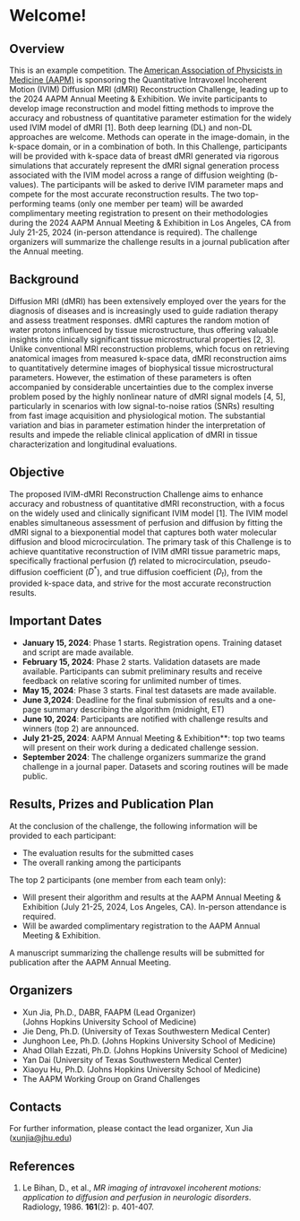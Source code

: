 # Welcome!

## Overview
This is an example competition.
The [American Association of Physicists in Medicine (AAPM)](https://www.aapm.org/) is sponsoring the Quantitative Intravoxel Incoherent Motion (IVIM) Diffusion MRI (dMRI) Reconstruction Challenge, leading up to the 2024 AAPM Annual Meeting & Exhibition. We invite participants to develop image reconstruction and model fitting methods to improve the accuracy and robustness of quantitative parameter estimation for the widely used IVIM model of dMRI [1]. Both deep learning (DL) and non-DL approaches are welcome. Methods can operate in the image-domain, in the k-space domain, or in a combination of both. In this Challenge, participants will be provided with k-space data of breast dMRI generated via rigorous simulations that accurately represent the dMRI signal generation process associated with the IVIM model across a range of diffusion weighting (b-values). The participants will be asked to derive IVIM parameter maps and compete for the most accurate reconstruction results. The two top-performing teams (only one member per team) will be awarded complimentary meeting registration to present on their methodologies during the 2024 AAPM Annual Meeting & Exhibition in Los Angeles, CA from July 21-25, 2024 (in-person attendance is required). The challenge organizers will summarize the challenge results in a journal publication after the Annual meeting.  

## Background
Diffusion MRI (dMRI) has been extensively employed over the years for the diagnosis of diseases and is increasingly used to guide radiation therapy and assess treatment responses. dMRI captures the random motion of water protons influenced by tissue microstructure, thus offering valuable insights into clinically significant tissue microstructural properties [2, 3]. Unlike conventional MRI reconstruction problems, which focus on retrieving anatomical images from measured k-space data, dMRI reconstruction aims to quantitatively determine images of biophysical tissue microstructural parameters. However, the estimation of these parameters is often accompanied by considerable uncertainties due to the complex inverse problem posed by the highly nonlinear nature of dMRI signal models [4, 5], particularly in scenarios with low signal-to-noise ratios (SNRs) resulting from fast image acquisition and physiological motion. The substantial variation and bias in parameter estimation hinder the interpretation of results and impede the reliable clinical application of dMRI in tissue characterization and longitudinal evaluations. 

## Objective
The proposed IVIM-dMRI Reconstruction Challenge aims to enhance accuracy and robustness of quantitative dMRI reconstruction, with a focus on the widely used and clinically significant IVIM model [1]. The IVIM model enables simultaneous assessment of perfusion and diffusion by fitting the dMRI signal to a biexponential model that captures both water molecular diffusion and blood microcirculation. The primary task of this Challenge is to achieve quantitative reconstruction of IVIM dMRI tissue parametric maps, specifically fractional perfusion ($f$) related to microcirculation, pseudo-diffusion coefficient ($D^*$), and true diffusion coefficient ($D_t$), from the provided k-space data, and strive for the most accurate reconstruction results.  

## Important Dates
* **January 15, 2024**: Phase 1 starts. Registration opens. Training dataset and script are made available.
* **February 15, 2024**: Phase 2 starts. Validation datasets are made available. Participants can submit preliminary results and receive feedback on relative scoring for unlimited number of times.
* **May 15, 2024**: Phase 3 starts. Final test datasets are made available. 
* **June 3,2024**: Deadline for the final submission of results and a one-page summary describing the algorithm (midnight, ET)
* **June 10, 2024**: Participants are notified with challenge results and winners (top 2) are announced.
* **July 21-25, 2024**: AAPM Annual Meeting & Exhibition**: top two teams will present on their work during a dedicated challenge session.
* **September 2024**: The challenge organizers summarize the grand challenge in a journal paper. Datasets and scoring routines will be made public.

## Results, Prizes and Publication Plan
At the conclusion of the challenge, the following information will be provided to each participant:
* The evaluation results for the submitted cases
* The overall ranking among the participants

The top 2 participants (one member from each team only):
* Will present their algorithm and results at the AAPM Annual Meeting & Exhibition (July 21-25, 2024, Los Angeles, CA). In-person attendance is required.
* Will be awarded complimentary registration to the AAPM Annual Meeting & Exhibition.

A manuscript summarizing the challenge results will be submitted for publication after the AAPM Annual Meeting.

## Organizers
* Xun Jia, Ph.D., DABR, FAAPM (Lead Organizer) (Johns Hopkins University School of Medicine)
* Jie Deng, Ph.D. (University of Texas Southwestern Medical Center)
* Junghoon Lee, Ph.D. (Johns Hopkins University School of Medicine)
* Ahad Ollah Ezzati, Ph.D. (Johns Hopkins University School of Medicine)
* Yan Dai (University of Texas Southwestern Medical Center)
* Xiaoyu Hu, Ph.D. (Johns Hopkins University School of Medicine)
* The AAPM Working Group on Grand Challenges

## Contacts
For further information, please contact the lead organizer, Xun Jia (xunjia@jhu.edu)

## References
1. Le Bihan, D., et al., *MR imaging of intravoxel incoherent motions: application to diffusion and perfusion in neurologic disorders*. Radiology, 1986. **161**(2): p. 401-407.


